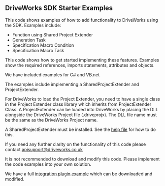 ## DriveWorks SDK Starter Examples
This code shows examples of how to add functionality to DriveWorks using the SDK.
Examples include:
* Function using Shared Project Extender
* Generation Task
* Specification Macro Condition
* Specification Macro Task

This code shows how to get started implementing these features. Examples show the required references, imports statements, attributes and objects.

We have included examples for C# and VB.net 

The examples include implementing a SharedProjectExtender and ProjectExtender.

For DriveWorks to load the Project Extender, you need to have a single class in the Project Extender class library which inherits from ProjectExtender Class.
A ProjectExtender can be loaded into DriveWorks by placing the DLL alongside the DriveWorks Project file (.driveprojx).
The DLL file name must be the same as the DriveWorks Project name.

A SharedProjectExtender must be installed. See the [help file](https://docs.driveworkspro.com/Topic/HowToManuallyInstallAPlugin) for how to do this.

If you need any further clarity on the functionality of this code please contact apisupport@driveworks.co.uk

It is not recommended to download and modify this code. Please implement the code examples into your own solution.

We have a full [integration plugin example](https://github.com/DriveWorks/Labs-Integration-Example) which can be downloaded and modified. 